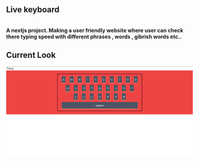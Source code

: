 <B> Live keyboard <B/>
-
<br>
A nextjs project. Making a user friendly website where user can check there typing speed with different phrases , words , gibrish words etc..

Current Look
---
![Screenshot](public\ss.png)